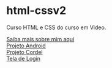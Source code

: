 # html-cssv2
Curso HTML e CSS do curso em Video.
<div><a href="https://samuel-lacerda.github.io/html-cssv2/Exercicios/Ex005/">Saiba mais sobre mim aqui</a></div>
<div><a href="https://samuel-lacerda.github.io/projeto-android/">Projeto Android</a></div>
<div><a href="https://samuel-lacerda.github.io/projeto-cordel/">Projeto Cordel</a></div>
<div><a href="https://samuel-lacerda.github.io/projeto-login/">Tela de Login</a></div>
